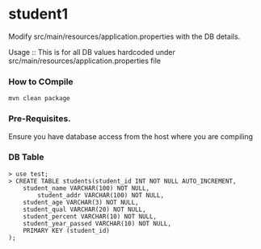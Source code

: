 # student1

Modify src/main/resources/application.properties with the DB details.

Usage :: This is for all DB values hardcoded under src/main/resources/application.properties file


### How to COmpile
```
mvn clean package
```

### Pre-Requisites.
Ensure you have database access from the host where you are compiling

### DB Table
```
> use test;
> CREATE TABLE students(student_id INT NOT NULL AUTO_INCREMENT,
	student_name VARCHAR(100) NOT NULL,
        student_addr VARCHAR(100) NOT NULL,
	student_age VARCHAR(3) NOT NULL,
	student_qual VARCHAR(20) NOT NULL,
	student_percent VARCHAR(10) NOT NULL,
	student_year_passed VARCHAR(10) NOT NULL,
	PRIMARY KEY (student_id)
);
```


